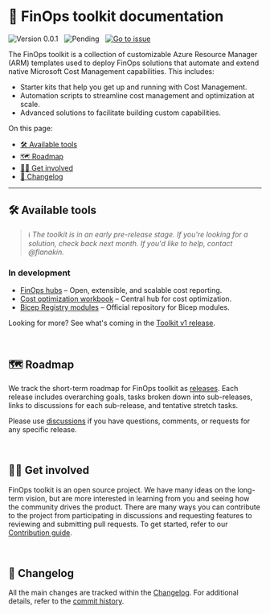 # 📗 FinOps toolkit documentation

![Version 0.0.1](https://img.shields.io/badge/version-v0.0.1-inactive)
&nbsp;
![Pending](https://img.shields.io/badge/status-pending_release-9900ff)
&nbsp;
[![Go to issue](https://img.shields.io/github/issues/detail/title/microsoft/cloud-hubs/104?label=roadmap)](https://github.com/microsoft/cloud-hubs/issues/104)

The FinOps toolkit is a collection of customizable Azure Resource Manager (ARM) templates used to deploy FinOps solutions that automate and extend native Microsoft Cost Management capabilities. This includes:

- Starter kits that help you get up and running with Cost Management.
- Automation scripts to streamline cost management and optimization at scale.
- Advanced solutions to facilitate building custom capabilities.

On this page:

- [🛠️ Available tools](#️-available-tools)
- [🗺️ Roadmap](#️-roadmap)
- [👩‍💻 Get involved](#-get-involved)
- [📜 Changelog](#-changelog)

---

## 🛠️ Available tools

> ℹ️ _The toolkit is in an early pre-release stage. If you're looking for a solution, check back next month. If you'd like to help, contact @flanakin._

### In development

- [FinOps hubs](./finops-hub) – Open, extensible, and scalable cost reporting.
- [Cost optimization workbook](./optimization-workbook) – Central hub for cost optimization.
- [Bicep Registry modules](./bicep-registry) – Official repository for Bicep modules.

Looking for more? See what's coming in the [Toolkit v1 release](https://github.com/microsoft/cloud-hubs/issues/104).

<br>

## 🗺️ Roadmap

We track the short-term roadmap for FinOps toolkit as [releases](https://github.com/microsoft/cloud-hubs/labels/Type%3A%20Release%20%F0%9F%9A%80). Each release includes overarching goals, tasks broken down into sub-releases, links to discussions for each sub-release, and tentative stretch tasks.

Please use [discussions](https://github.com/microsoft/cloud-hubs/discussions) if you have questions, comments, or requests for any specific release.

<br>

## 👩‍💻 Get involved

FinOps toolkit is an open source project. We have many ideas on the long-term vision, but are more interested in learning from you and seeing how the community drives the product. There are many ways you can contribute to the project from participating in discussions and requesting features to reviewing and submitting pull requests. To get started, refer to our [Contribution guide](../CONTRIBUTING.md).

<br>

## 📜 Changelog

All the main changes are tracked within the [Changelog](./changelog.md). For additional details, refer to the [commit history](https://github.com/microsoft/cloud-hubs/commits/dev).
